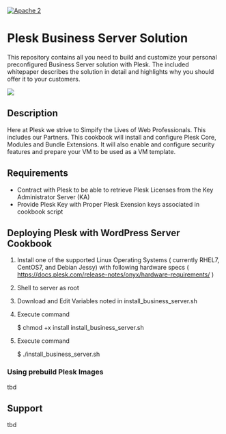 [![Apache 2](http://img.shields.io/badge/license-Apache%202-blue.svg)](http://www.apache.org/licenses/LICENSE-2.0)

# Plesk Business Server Solution

This repository contains all you need to build and customize your personal preconfigured Business Server solution with Plesk. The included whitepaper describes the solution in detail and highlights why you should offer it to your customers.

![](https://raw.githubusercontent.com/plesk/ext-welcome-business/master/_meta/screenshots/1.png)

## Description

Here at Plesk we strive to Simpify the Lives of Web Professionals. This includes our Partners. This cookbook will install and configure Plesk Core, Modules and Bundle Extensions. It will also enable and configure security features and prepare your VM to be used as a VM template. 

## Requirements

 * Contract with Plesk to be able to retrieve Plesk Licenses from the Key Administrator Server (KA)
 * Provide Plesk Key with Proper Plesk Exension keys associated in cookbook script
 
## Deploying Plesk with WordPress Server Cookbook

1. Install one of the supported Linux Operating Systems ( currently RHEL7, CentOS7, and Debian Jessy) with following hardware specs ( https://docs.plesk.com/release-notes/onyx/hardware-requirements/ )

2. Shell to server as root

3. Download and Edit Variables noted in install_business_server.sh

4. Execute command 

   $ chmod +x install install_business_server.sh

5. Execute command 

   $ ./install_business_server.sh

### Using prebuild Plesk Images

tbd

## Support

tbd
